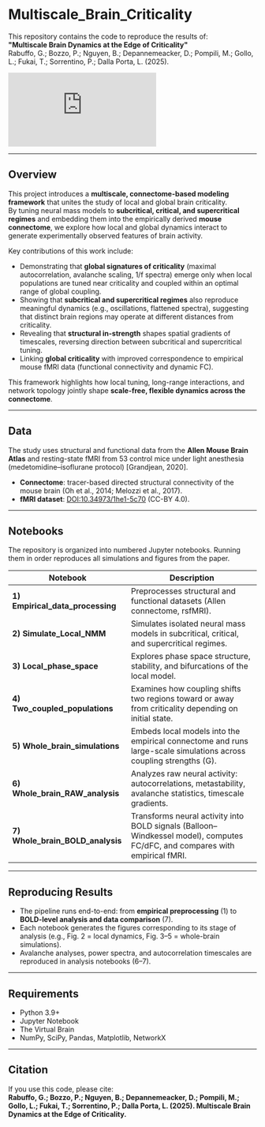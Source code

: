 # Multiscale_Brain_Criticality

This repository contains the code to reproduce the results of:  
**"Multiscale Brain Dynamics at the Edge of Criticality"**  
Rabuffo, G.; Bozzo, P.; Nguyen, B.; Depannemeacker, D.; Pompili, M.; Gollo, L.; Fukai, T.; Sorrentino, P.; Dalla Porta, L. (2025).

![alt text](https://github.com/grabuffo/Multiscale_Brain_Criticality/blob/main/DallaPorta_Figure_1.pdf)

---

## Overview

This project introduces a **multiscale, connectome-based modeling framework** that unites the study of local and global brain criticality.  
By tuning neural mass models to **subcritical, critical, and supercritical regimes** and embedding them into the empirically derived **mouse connectome**, we explore how local and global dynamics interact to generate experimentally observed features of brain activity.

Key contributions of this work include:
- Demonstrating that **global signatures of criticality** (maximal autocorrelation, avalanche scaling, 1/f spectra) emerge only when local populations are tuned near criticality and coupled within an optimal range of global coupling.  
- Showing that **subcritical and supercritical regimes** also reproduce meaningful dynamics (e.g., oscillations, flattened spectra), suggesting that distinct brain regions may operate at different distances from criticality.  
- Revealing that **structural in-strength** shapes spatial gradients of timescales, reversing direction between subcritical and supercritical tuning.  
- Linking **global criticality** with improved correspondence to empirical mouse fMRI data (functional connectivity and dynamic FC).  

This framework highlights how local tuning, long-range interactions, and network topology jointly shape **scale-free, flexible dynamics across the connectome**.

---

## Data

The study uses structural and functional data from the **Allen Mouse Brain Atlas** and resting-state fMRI from 53 control mice under light anesthesia (medetomidine–isoflurane protocol) [Grandjean, 2020].  

- **Connectome**: tracer-based directed structural connectivity of the mouse brain (Oh et al., 2014; Melozzi et al., 2017).  
- **fMRI dataset**: [DOI:10.34973/1he1-5c70](https://doi.org/10.34973/1he1-5c70) (CC-BY 4.0).  

---

## Notebooks

The repository is organized into numbered Jupyter notebooks. Running them in order reproduces all simulations and figures from the paper.

| Notebook                           | Description                                                                 |
|------------------------------------|-----------------------------------------------------------------------------|
| **1) Empirical_data_processing**   | Preprocesses structural and functional datasets (Allen connectome, rsfMRI). |
| **2) Simulate_Local_NMM**          | Simulates isolated neural mass models in subcritical, critical, and supercritical regimes. |
| **3) Local_phase_space**           | Explores phase space structure, stability, and bifurcations of the local model. |
| **4) Two_coupled_populations**     | Examines how coupling shifts two regions toward or away from criticality depending on initial state. |
| **5) Whole_brain_simulations**     | Embeds local models into the empirical connectome and runs large-scale simulations across coupling strengths \(G\). |
| **6) Whole_brain_RAW_analysis**    | Analyzes raw neural activity: autocorrelations, metastability, avalanche statistics, timescale gradients. |
| **7) Whole_brain_BOLD_analysis**   | Transforms neural activity into BOLD signals (Balloon–Windkessel model), computes FC/dFC, and compares with empirical fMRI. |

---

## Reproducing Results

- The pipeline runs end-to-end: from **empirical preprocessing** (1) to **BOLD-level analysis and data comparison** (7).  
- Each notebook generates the figures corresponding to its stage of analysis (e.g., Fig. 2 = local dynamics, Fig. 3–5 = whole-brain simulations).  
- Avalanche analyses, power spectra, and autocorrelation timescales are reproduced in analysis notebooks (6–7).  

---

## Requirements

- Python 3.9+  
- Jupyter Notebook  
- The Virtual Brain
- NumPy, SciPy, Pandas, Matplotlib, NetworkX  

---

## Citation

If you use this code, please cite:  
**Rabuffo, G.; Bozzo, P.; Nguyen, B.; Depannemeacker, D.; Pompili, M.; Gollo, L.; Fukai, T.; Sorrentino, P.; Dalla Porta, L. (2025). Multiscale Brain Dynamics at the Edge of Criticality.**

